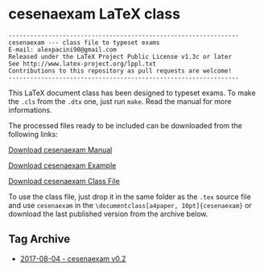 # cesenaexam LaTeX class
```
----------------------------------------------------------------
cesenaexam --- class file to typeset exams
E-mail: alexpacini90@gmail.com
Released under the LaTeX Project Public License v1.3c or later
See http://www.latex-project.org/lppl.txt
Contributions to this repository as pull requests are welcome!
----------------------------------------------------------------
```

This LaTeX document class has been designed to typeset exams.
To make the ```.cls``` from the ```.dtx``` one, just run
```make```.
Read the manual for more informations.

The processed files ready to be included can be downloaded from
the following links:

[Download cesenaexam Manual](https://alexpacini.github.io/cesenaexam/build/cesenaexam.pdf)

[Download cesenaexam Example](https://alexpacini.github.io/cesenaexam/build/cesenaexam_example.pdf)

<a href="https://alexpacini.github.io/cesenaexam/build/cesenaexam.cls" download="cesenaexam.cls">Download cesenaexam Class File</a>

To use the class file, just drop it in the same folder as the ```.tex``` source file and use ```cesenaexam``` in the
```\documentclass[a4paper, 10pt]{cesenaexam}``` or download the last published version from the archive below.

## Tag Archive
- [2017-08-04 - cesenaexam v0.2](https://github.com/alexpacini/cesenaexam/archive/v0.2.zip)




